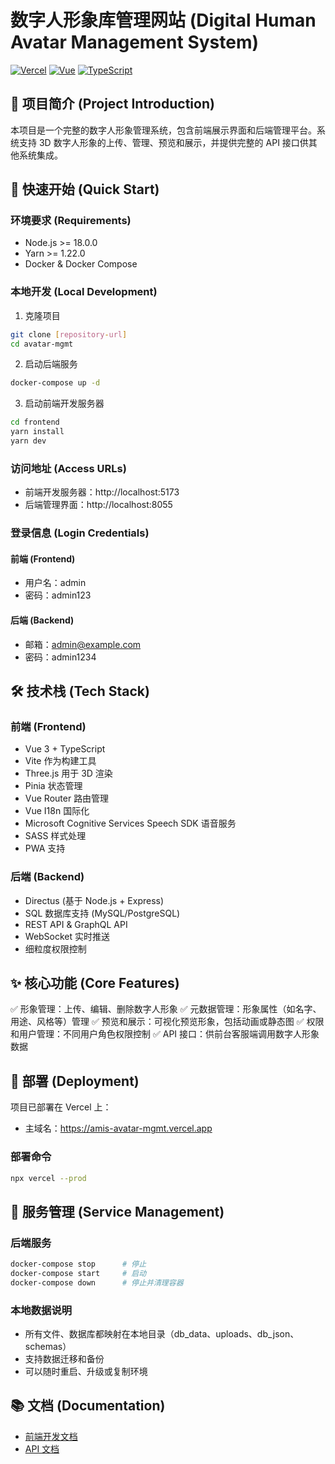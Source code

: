 # 数字人形象库管理网站 (Digital Human Avatar Management System)

[![Vercel](https://img.shields.io/badge/Vercel-000000?style=for-the-badge&logo=vercel&logoColor=white)](https://amis-avatar-mgmt.vercel.app)
[![Vue](https://img.shields.io/badge/Vue-3.x-4FC08D?style=flat&logo=vue.js&logoColor=white)](https://vuejs.org/)
[![TypeScript](https://img.shields.io/badge/TypeScript-5.x-3178C6?style=flat&logo=typescript&logoColor=white)](https://www.typescriptlang.org/)

## 📝 项目简介 (Project Introduction)

本项目是一个完整的数字人形象管理系统，包含前端展示界面和后端管理平台。系统支持 3D 数字人形象的上传、管理、预览和展示，并提供完整的 API 接口供其他系统集成。

## 🚀 快速开始 (Quick Start)

### 环境要求 (Requirements)
- Node.js >= 18.0.0
- Yarn >= 1.22.0
- Docker & Docker Compose

### 本地开发 (Local Development)

1. 克隆项目
```bash
git clone [repository-url]
cd avatar-mgmt
```

2. 启动后端服务
```bash
docker-compose up -d
```

3. 启动前端开发服务器
```bash
cd frontend
yarn install
yarn dev
```

### 访问地址 (Access URLs)

- 前端开发服务器：http://localhost:5173
- 后端管理界面：http://localhost:8055

### 登录信息 (Login Credentials)

#### 前端 (Frontend)
- 用户名：admin
- 密码：admin123

#### 后端 (Backend)
- 邮箱：admin@example.com
- 密码：admin1234

## 🛠 技术栈 (Tech Stack)

### 前端 (Frontend)
- Vue 3 + TypeScript
- Vite 作为构建工具
- Three.js 用于 3D 渲染
- Pinia 状态管理
- Vue Router 路由管理
- Vue I18n 国际化
- Microsoft Cognitive Services Speech SDK 语音服务
- SASS 样式处理
- PWA 支持

### 后端 (Backend)
- Directus (基于 Node.js + Express)
- SQL 数据库支持 (MySQL/PostgreSQL)
- REST API & GraphQL API
- WebSocket 实时推送
- 细粒度权限控制

## ✨ 核心功能 (Core Features)

✅ 形象管理：上传、编辑、删除数字人形象
✅ 元数据管理：形象属性（如名字、用途、风格等）管理
✅ 预览和展示：可视化预览形象，包括动画或静态图
✅ 权限和用户管理：不同用户角色权限控制
✅ API 接口：供前台客服端调用数字人形象数据

## 🚢 部署 (Deployment)

项目已部署在 Vercel 上：
- 主域名：https://amis-avatar-mgmt.vercel.app

### 部署命令
```bash
npx vercel --prod
```

## 🔧 服务管理 (Service Management)

### 后端服务
```bash
docker-compose stop      # 停止
docker-compose start     # 启动
docker-compose down      # 停止并清理容器
```

### 本地数据说明
- 所有文件、数据库都映射在本地目录（db_data、uploads、db_json、schemas）
- 支持数据迁移和备份
- 可以随时重启、升级或复制环境

## 📚 文档 (Documentation)

- [前端开发文档](./frontend/README.md)
- [API 文档](https://amis-avatar-mgmt.vercel.app/docs)

